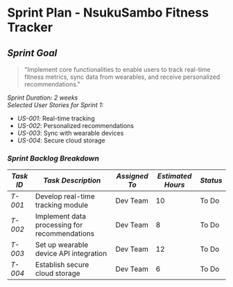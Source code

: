 # Sprint Plan - NsukuSambo Fitness Tracker

## *Sprint Goal*
> "Implement core functionalities to enable users to track real-time fitness metrics, sync data from wearables, and receive personalized recommendations."

*Sprint Duration:* *2 weeks*  
*Selected User Stories for Sprint 1:*  
- *US-001*: Real-time tracking  
- *US-002*: Personalized recommendations  
- *US-003*: Sync with wearable devices  
- *US-004*: Secure cloud storage  

### *Sprint Backlog Breakdown*
| *Task ID* | *Task Description* | *Assigned To* | *Estimated Hours* | *Status* |
|------------|---------------------|--------------|------------------|------------|
| *T-001* | Develop real-time tracking module | Dev Team | 10 | To Do |
| *T-002* | Implement data processing for recommendations | Dev Team | 8 | To Do |
| *T-003* | Set up wearable device API integration | Dev Team | 12 | To Do |
| *T-004* | Establish secure cloud storage | Dev Team | 6 | To Do |
